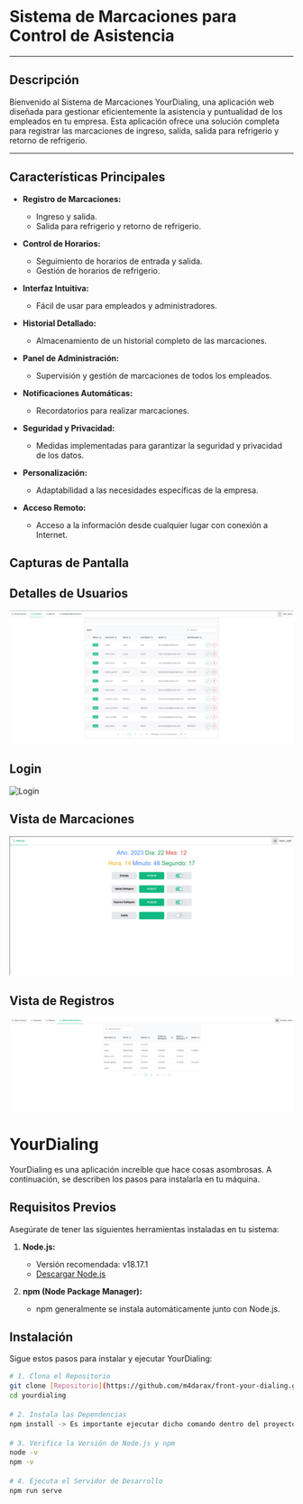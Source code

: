 # Sistema de Marcaciones para Control de Asistencia


---

## Descripción

Bienvenido al Sistema de Marcaciones YourDialing, una aplicación web diseñada para gestionar eficientemente la asistencia y puntualidad de los empleados en tu empresa. Esta aplicación ofrece una solución completa para registrar las marcaciones de ingreso, salida, salida para refrigerio y retorno de refrigerio.

---

## Características Principales

- **Registro de Marcaciones:**
  - Ingreso y salida.
  - Salida para refrigerio y retorno de refrigerio.

- **Control de Horarios:**
  - Seguimiento de horarios de entrada y salida.
  - Gestión de horarios de refrigerio.

- **Interfaz Intuitiva:**
  - Fácil de usar para empleados y administradores.

- **Historial Detallado:**
  - Almacenamiento de un historial completo de las marcaciones.

- **Panel de Administración:**
  - Supervisión y gestión de marcaciones de todos los empleados.

- **Notificaciones Automáticas:**
  - Recordatorios para realizar marcaciones.

- **Seguridad y Privacidad:**
  - Medidas implementadas para garantizar la seguridad y privacidad de los datos.

- **Personalización:**
  - Adaptabilidad a las necesidades específicas de la empresa.

- **Acceso Remoto:**
  - Acceso a la información desde cualquier lugar con conexión a Internet.

## Capturas de Pantalla

## Detalles de Usuarios
![Detalles de Usuarios](/images/detalles_usuarios.png)

## Login

![Login](/images/login.png)

## Vista de Marcaciones

![Vista de Marcaciones](/images/vista_marcaciones.png)

## Vista de Registros

![Vista de Registros](/images/detalles_registros.png)


# YourDialing

YourDialing es una aplicación increíble que hace cosas asombrosas. A continuación, se describen los pasos para instalarla en tu máquina.

## Requisitos Previos

Asegúrate de tener las siguientes herramientas instaladas en tu sistema:

1. **Node.js:**
   - Versión recomendada: v18.17.1
   - [Descargar Node.js](https://nodejs.org/)

2. **npm (Node Package Manager):**
   - npm generalmente se instala automáticamente junto con Node.js.

## Instalación

Sigue estos pasos para instalar y ejecutar YourDialing:

```bash
# 1. Clona el Repositorio
git clone [Repositorio](https://github.com/m4darax/front-your-dialing.git)
cd yourdialing

# 2. Instala las Dependencias
npm install -> Es importante ejecutar dicho comando dentro del proyecto

# 3. Verifica la Versión de Node.js y npm
node -v
npm -v

# 4. Ejecuta el Servidor de Desarrollo
npm run serve


